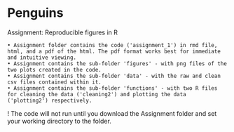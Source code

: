 # Penguins
Assignment: Reproducible figures in R

	• Assignment folder contains the code ('assignment_1') in rmd file, html, and a pdf of the html. The pdf format works best for immediate and intuitive viewing.
	• Assignment contains the sub-folder 'figures' - with png files of the two plots created in the code.
	• Assignment contains the sub-folder 'data' - with the raw and clean csv files contained within it.
	• Assignment contains the sub-folder 'functions' - with two R files for cleaning the data ('cleaning2') and plotting the data ('plotting2') respectively.
! The code will not run until you download the Assignment folder and set your working directory to the folder.
